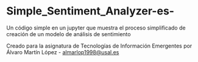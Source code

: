 # Simple_Sentiment_Analyzer-es-
Un código simple en un jupyter que muestra el proceso simplificado de creación de un modelo de análisis de sentimiento

Creado para la asignatura de Tecnologías de Información Emergentes por Álvaro Martín López - almarlop1998@usal.es

